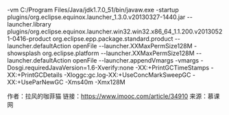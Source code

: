 -vm
C:/Program Files/Java/jdk1.7.0_51/bin/javaw.exe
-startup
plugins/org.eclipse.equinox.launcher_1.3.0.v20130327-1440.jar
--launcher.library
plugins/org.eclipse.equinox.launcher.win32.win32.x86_64_1.1.200.v20130521-0416-product
org.eclipse.epp.package.standard.product
--launcher.defaultAction
openFile
--launcher.XXMaxPermSize128M
-showsplash
org.eclipse.platform
--launcher.XXMaxPermSize128M
--launcher.defaultAction
openFile
--launcher.appendVmargs
-vmargs
-Dosgi.requiredJavaVersion=1.6-Xverify:none
-XX:+PrintGCTimeStamps
-XX:+PrintGCDetails
-Xloggc:gc.log-XX:+UseConcMarkSweepGC
-XX:+UseParNewGC
-Xms40m
-Xmx128M

作者：拉风的咖菲猫
链接：https://www.imooc.com/article/34910
来源：慕课网
